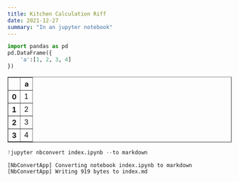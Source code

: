 ```yaml
---
title: Kitchen Calculation Riff
date: 2021-12-27
summary: "In an jupyter notebook"
---
```



```python
import pandas as pd
pd.DataFrame({
    'a':[1, 2, 3, 4]
})
```




<div>
<style scoped>
    .dataframe tbody tr th:only-of-type {
        vertical-align: middle;
    }

    .dataframe tbody tr th {
        vertical-align: top;
    }

    .dataframe thead th {
        text-align: right;
    }
</style>
<table border="1" class="dataframe">
  <thead>
    <tr style="text-align: right;">
      <th></th>
      <th>a</th>
    </tr>
  </thead>
  <tbody>
    <tr>
      <th>0</th>
      <td>1</td>
    </tr>
    <tr>
      <th>1</th>
      <td>2</td>
    </tr>
    <tr>
      <th>2</th>
      <td>3</td>
    </tr>
    <tr>
      <th>3</th>
      <td>4</td>
    </tr>
  </tbody>
</table>
</div>




```python
!jupyter nbconvert index.ipynb --to markdown
```

    [NbConvertApp] Converting notebook index.ipynb to markdown
    [NbConvertApp] Writing 919 bytes to index.md
    
